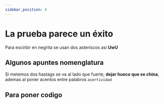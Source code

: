 ```yaml
---
sidebar_position: 8
---
```


# La prueba parece un éxito

Para escirbir en negrita se usan dos asteriscos asi **UwU**

## Algunos apuntes nomenglatura
Si metemos dos hastags se va al lado que fuerte, **dejar hueco que se china**, ademas al poner acentos entre palabros `asertividad`

## Para poner codigo
